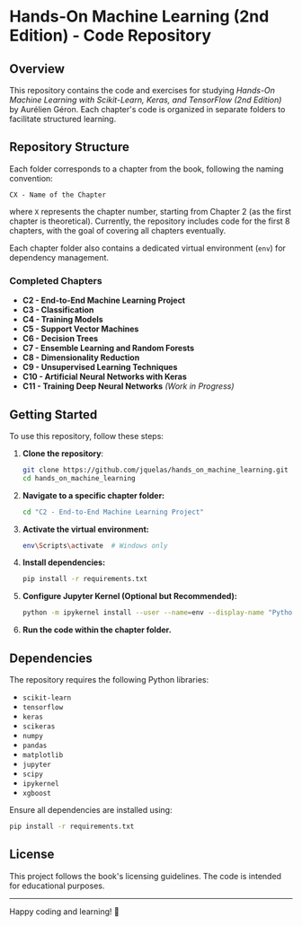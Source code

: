 # Hands-On Machine Learning (2nd Edition) - Code Repository

## Overview
This repository contains the code and exercises for studying *Hands-On Machine Learning with Scikit-Learn, Keras, and TensorFlow (2nd Edition)* by Aurélien Géron. Each chapter's code is organized in separate folders to facilitate structured learning.

## Repository Structure
Each folder corresponds to a chapter from the book, following the naming convention:

```
CX - Name of the Chapter
```

where `X` represents the chapter number, starting from Chapter 2 (as the first chapter is theoretical). Currently, the repository includes code for the first 8 chapters, with the goal of covering all chapters eventually.

Each chapter folder also contains a dedicated virtual environment (`env`) for dependency management.

### Completed Chapters
- **C2 - End-to-End Machine Learning Project**
- **C3 - Classification**
- **C4 - Training Models**
- **C5 - Support Vector Machines**
- **C6 - Decision Trees**
- **C7 - Ensemble Learning and Random Forests**
- **C8 - Dimensionality Reduction**
- **C9 - Unsupervised Learning Techniques**
- **C10 - Artificial Neural Networks with Keras**
- **C11 - Training Deep Neural Networks** *(Work in Progress)*

## Getting Started
To use this repository, follow these steps:

1. **Clone the repository**:
   ```bash
   git clone https://github.com/jquelas/hands_on_machine_learning.git
   cd hands_on_machine_learning
   ```
2. **Navigate to a specific chapter folder:**
   ```bash
   cd "C2 - End-to-End Machine Learning Project"
   ```
3. **Activate the virtual environment:**
   ```bash
   env\Scripts\activate  # Windows only
   ```
4. **Install dependencies:**
   ```bash
   pip install -r requirements.txt
   ```
5. **Configure Jupyter Kernel (Optional but Recommended):**
   ```bash
   python -m ipykernel install --user --name=env --display-name "Python (env)"
   ```
6. **Run the code within the chapter folder.**

## Dependencies
The repository requires the following Python libraries:
- `scikit-learn`
- `tensorflow`
- `keras`
- `scikeras`
- `numpy`
- `pandas`
- `matplotlib`
- `jupyter`
- `scipy`
- `ipykernel`
- `xgboost`

Ensure all dependencies are installed using:
```bash
pip install -r requirements.txt
```

## License
This project follows the book's licensing guidelines. The code is intended for educational purposes.

---

Happy coding and learning! 🚀
